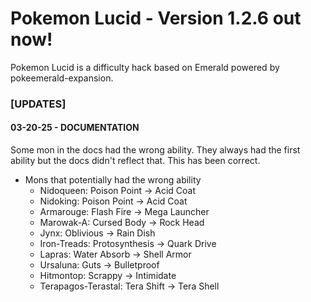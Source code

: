 # Pokemon Lucid - Version 1.2.6 out now!

Pokemon Lucid is a difficulty hack based on Emerald powered by pokeemerald-expansion.

### [UPDATES]
#### 03-20-25 - DOCUMENTATION
Some mon in the docs had the wrong ability. They always had the first ability but the docs didn't reflect that. This has been correct.

* Mons that potentially had the wrong ability
  * Nidoqueen: Poison Point -> Acid Coat
  * Nidoking: Poison Point -> Acid Coat
  * Armarouge: Flash Fire -> Mega Launcher
  * Marowak-A: Cursed Body -> Rock Head
  * Jynx: Oblivious -> Rain Dish
  * Iron-Treads: Protosynthesis -> Quark Drive
  * Lapras: Water Absorb -> Shell Armor
  * Ursaluna: Guts -> Bulletproof
  * Hitmontop: Scrappy -> Intimidate
  * Terapagos-Terastal: Tera Shift -> Tera Shell










